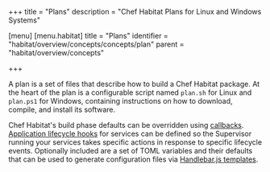 +++
title = "Plans"
description = "Chef Habitat Plans for Linux and Windows Systems"

[menu]
  [menu.habitat]
    title = "Plans"
    identifier = "habitat/overview/concepts/concepts/plan"
    parent = "habitat/overview/concepts"

+++

A plan is a set of files that describe how to build a Chef Habitat package. At the heart of the plan is a configurable script named `plan.sh` for Linux and `plan.ps1` for Windows, containing instructions on how to download, compile, and install its software.

Chef Habitat's build phase defaults can be overridden using [callbacks](/docs/reference/#reference-callbacks). [Application lifecycle hooks](/docs/reference/#reference-hooks) for services can be defined so the Supervisor running your services takes specific actions in response to specific lifecycle events. Optionally included are a set of TOML variables and their defaults that can be used to generate configuration files via [Handlebar.js templates](/docs/reference/#handlebars-helpers).
